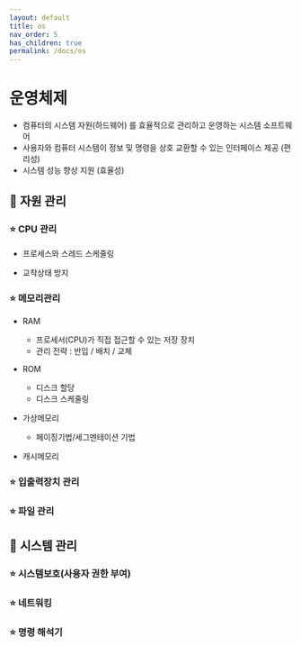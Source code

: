 ```yaml
---
layout: default
title: os
nav_order: 5
has_children: true
permalink: /docs/os
---
```




# 운영체제

- 컴퓨터의 시스템 자원(하드웨어) 를 효율적으로 관리하고 운영하는 시스템 소프트웨어
- 사용자와 컴퓨터 시스템이 정보 및 명령을 상호 교환할 수 있는 인터페이스 제공 (편리성)
- 시스템 성능 향상 지원 (효율성)



## 📑 자원 관리
### ⭐ CPU 관리
- 프로세스와 스레드 스케줄링
  
- 교착상태 방지
  



### ⭐ 메모리관리
- RAM
  - 프로세서(CPU)가 직접 접근할 수 있는 저장 장치
  - 관리 전략 : 반입 / 배치 / 교체
  
- ROM
  - 디스크 할당
  - 디스크 스케줄링

- 가상메모리
  - 페이징기법/세그멘테이션 기법

- 캐시메모리

### ⭐ 입출력장치 관리
### ⭐ 파일 관리



## 📑 시스템 관리
### ⭐ 시스템보호(사용자 권한 부여)
### ⭐ 네트워킹
### ⭐ 명령 해석기